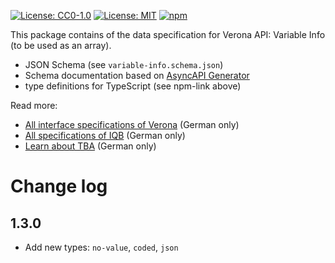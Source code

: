 [![License: CC0-1.0](https://img.shields.io/badge/License-CC0_1.0-lightgrey.svg)](http://creativecommons.org/publicdomain/zero/1.0/) [![License: MIT](https://img.shields.io/badge/License-MIT-yellow.svg)](https://opensource.org/licenses/MIT)
[![npm](https://img.shields.io/npm/v/%40iqbspecs%2Fvariable-info)](https://www.npmjs.com/package/@iqbspecs/variable-info)

This package contains of the data specification for Verona API: Variable Info (to be used as an array).

* JSON Schema (see `variable-info.schema.json`)
* Schema documentation based on [AsyncAPI Generator](https://github.com/asyncapi/generator)
* type definitions for TypeScript (see npm-link above)

Read more:

* [All interface specifications of Verona](https://verona-interfaces.github.io/) (German only)
* [All specifications of IQB](https://iqb-specifications.github.io/) (German only)
* [Learn about TBA](https://iqb-berlin.github.io/tba-info/) (German only)

# Change log

## 1.3.0

* Add new types: `no-value`, `coded`, `json`

